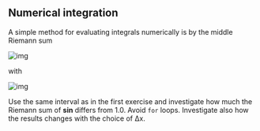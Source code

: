 ## Numerical integration

A simple method for evaluating integrals numerically is by the middle Riemann sum

![img](http://quicklatex.com/cache3/e2/ql_30419670e67bc2b3d039e8a9d8653de2_l3.png)

with

![img](http://quicklatex.com/cache3/09/ql_f124fd5c831e873c6abd41160fae2d09_l3.png)

Use the same interval as in the first exercise and investigate how much the Riemann sum of **sin** differs from 1.0. Avoid `for` loops. Investigate also how the results changes with the choice of Δx.
